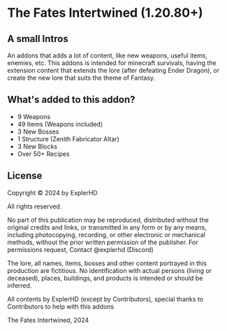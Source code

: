 # The Fates Intertwined (1.20.80+)

## A small Intros
An addons that adds a lot of content, like new weapons, useful items, enemies, etc. This addons is intended for minecraft survivals, having the extension content that extends the lore (after defeating Ender Dragon), or create the new lore that suits the theme of Fantasy.

## What's added to this addon?
+ 9 Weapons
+ 49 Items (Weapons included)
+ 3 New Bosses
+ 1 Structure (Zenith Fabricator Altar)
+ 3 New Blocks
+ Over 50+ Recipes

## License 
Copyright © 2024 by ExplerHD

All rights reserved.

No part of this publication may be reproduced, distributed without the original credits and links, or transmitted in any form or by any means, including photocopying, recording, or other electronic or mechanical methods, without the prior written permission of the publisher. For permissions request, Contact @explerhd (Discord)

The lore, all names, items, bosses and other content portrayed in this production are fictitious. No identification with actual persons (living or deceased), places, buildings, and products is intended or should be inferred.

All contents by ExplerHD (except by Contributors), special thanks to Contributors to help with this addons 

The Fates Intertwined, 2024
